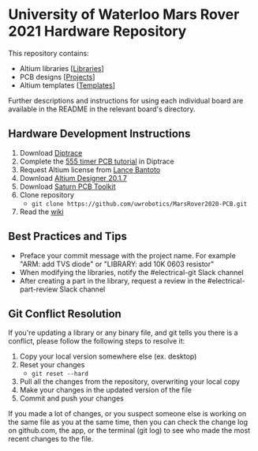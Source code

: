 # University of Waterloo Mars Rover 2021 Hardware Repository
This repository contains:
- Altium libraries [[Libraries](https://github.com/uwrobotics/MarsRover2020-PCB/tree/master/Libraries)]
- PCB designs [[Projects](https://github.com/uwrobotics/MarsRover2020-PCB/tree/master/Projects)]
- Altium templates [[Templates](https://github.com/uwrobotics/MarsRover2020-PCB/tree/master/Templates)]

Further descriptions and instructions for using each individual board are available in the README in the relevant board's directory.

## Hardware Development Instructions

1. Download [Diptrace](https://diptrace.com/download/download-diptrace/)
2. Complete the [555 timer PCB tutorial](https://docs.google.com/document/d/1YiGjYYuB-FUKcaG-C9Ers9Dd0e59WRM9QEbI4RcCCmw/edit?usp=sharing) in Diptrace
3. Request Altium license from [Lance Bantoto](https://github.com/lwbantoto)
4. Download [Altium Designer 20.1.7](https://www.altium.com/products/downloads/)
5. Download [Saturn PCB Toolkit](http://www.saturnpcb.com/pcb_toolkit/)
6. Clone repository
    - `git clone https://github.com/uwrobotics/MarsRover2020-PCB.git`
7. Read the [wiki](https://github.com/uwrobotics/MarsRover2020-PCB/wiki)

## Best Practices and Tips
- Preface your commit message with the project name. For example "ARM: add TVS diode" or "LIBRARY: add 10K 0603 resistor"
- When modifying the libraries, notify the #electrical-git Slack channel 
- After creating a part in the library, request a review in the #electrical-part-review Slack channel

## Git Conflict Resolution
If you're updating a library or any binary file, and git tells you there is a conflict, please follow the following steps to resolve it:
1. Copy your local version somewhere else (ex. desktop)
2. Reset your changes
    - `git reset --hard`
3. Pull all the changes from the repository, overwriting your local copy
4. Make your changes in the updated version of the file
5. Commit and push your changes

If you made a lot of changes, or you suspect someone else is working on the same file as you at the same time, then you can check the change log on github.com, the app, or the terminal (git log) to see who made the most recent changes to the file.
